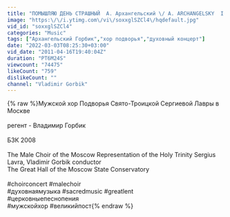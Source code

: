 ```yaml
---
title: "ПОМЫШЛЯЮ ДЕНЬ СТРАШНЫЙ  А. Архангельский \/ A. ARCHANGELSKY  I PONDER THE FEARFUL DAY"
image: "https:\/\/i.ytimg.com\/vi\/soxxglSZCl4\/hqdefault.jpg"
vid_id: "soxxglSZCl4"
categories: "Music"
tags: ["Архангельский Горбик","хор подворья","духовный концерт"]
date: "2022-03-03T08:25:30+03:00"
vid_date: "2011-04-16T19:40:04Z"
duration: "PT6M24S"
viewcount: "74475"
likeCount: "759"
dislikeCount: ""
channel: "Vladimir Gorbik"
---
```

{% raw %}Мужской хор Подворья Свято-Троицкой Сергиевой Лавры в Москве<br /><br />регент - Владимир Горбик<br /><br />БЗК 2008 <br /><br />The Male Choir of the Moscow Representation of the Holy Trinity Sergius Lavra, Vladimir Gorbik conductor<br />The Great Hall of the Moscow State Conservatory <br /><br />#choirconcert #malechoir <br />#духовнаямузыка #sacredmusic #greatlent <br />#церковныепеснопения <br />#мужскойхор #великийпост{% endraw %}
